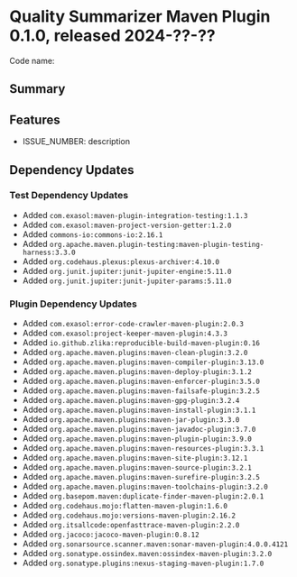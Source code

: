 # Quality Summarizer Maven Plugin 0.1.0, released 2024-??-??

Code name:

## Summary

## Features

* ISSUE_NUMBER: description

## Dependency Updates

### Test Dependency Updates

* Added `com.exasol:maven-plugin-integration-testing:1.1.3`
* Added `com.exasol:maven-project-version-getter:1.2.0`
* Added `commons-io:commons-io:2.16.1`
* Added `org.apache.maven.plugin-testing:maven-plugin-testing-harness:3.3.0`
* Added `org.codehaus.plexus:plexus-archiver:4.10.0`
* Added `org.junit.jupiter:junit-jupiter-engine:5.11.0`
* Added `org.junit.jupiter:junit-jupiter-params:5.11.0`

### Plugin Dependency Updates

* Added `com.exasol:error-code-crawler-maven-plugin:2.0.3`
* Added `com.exasol:project-keeper-maven-plugin:4.3.3`
* Added `io.github.zlika:reproducible-build-maven-plugin:0.16`
* Added `org.apache.maven.plugins:maven-clean-plugin:3.2.0`
* Added `org.apache.maven.plugins:maven-compiler-plugin:3.13.0`
* Added `org.apache.maven.plugins:maven-deploy-plugin:3.1.2`
* Added `org.apache.maven.plugins:maven-enforcer-plugin:3.5.0`
* Added `org.apache.maven.plugins:maven-failsafe-plugin:3.2.5`
* Added `org.apache.maven.plugins:maven-gpg-plugin:3.2.4`
* Added `org.apache.maven.plugins:maven-install-plugin:3.1.1`
* Added `org.apache.maven.plugins:maven-jar-plugin:3.3.0`
* Added `org.apache.maven.plugins:maven-javadoc-plugin:3.7.0`
* Added `org.apache.maven.plugins:maven-plugin-plugin:3.9.0`
* Added `org.apache.maven.plugins:maven-resources-plugin:3.3.1`
* Added `org.apache.maven.plugins:maven-site-plugin:3.12.1`
* Added `org.apache.maven.plugins:maven-source-plugin:3.2.1`
* Added `org.apache.maven.plugins:maven-surefire-plugin:3.2.5`
* Added `org.apache.maven.plugins:maven-toolchains-plugin:3.2.0`
* Added `org.basepom.maven:duplicate-finder-maven-plugin:2.0.1`
* Added `org.codehaus.mojo:flatten-maven-plugin:1.6.0`
* Added `org.codehaus.mojo:versions-maven-plugin:2.16.2`
* Added `org.itsallcode:openfasttrace-maven-plugin:2.2.0`
* Added `org.jacoco:jacoco-maven-plugin:0.8.12`
* Added `org.sonarsource.scanner.maven:sonar-maven-plugin:4.0.0.4121`
* Added `org.sonatype.ossindex.maven:ossindex-maven-plugin:3.2.0`
* Added `org.sonatype.plugins:nexus-staging-maven-plugin:1.7.0`
